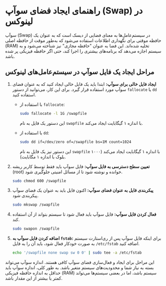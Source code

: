 
# راهنمای ایجاد فضای سوآپ (Swap) در لینوکس

سوآپ (Swap) در سیستم‌عامل‌ها به معنای فضایی از دیسک است که به عنوان یک حافظه موقتی برای نگهداری اطلاعات استفاده می‌شود که به‌طور موقت از حافظه اصلی (RAM) تخلیه شده‌اند. این فضا به عنوان "حافظه مجازی" نیز شناخته می‌شود و به سیستم اجازه می‌دهد که برنامه‌های بیشتری را اجرا کند، حتی اگر حافظه فیزیکی پر شده باشد.

## مراحل ایجاد یک فایل سوآپ در سیستم‌عامل‌های لینوکس

1. **ایجاد فایل خالی برای سوآپ:**
   ابتدا باید یک فایل خالی ایجاد کنید که به عنوان فضای سوآپ مورد استفاده قرار گیرد. برای این کار، می‌توانید از دستور `fallocate` یا `dd` استفاده کنید.

   - با استفاده از `fallocate`:
     ```bash
     sudo fallocate -l 1G /swapfile
     ```
     این دستور یک فایل به نام `swapfile` با اندازه ۱ گیگابایت ایجاد می‌کند.

   - با استفاده از `dd`:
     ```bash
     sudo dd if=/dev/zero of=/swapfile bs=1M count=1024
     ```
     این دستور نیز یک فایل به نام `swapfile` با اندازه ۱ گیگابایت ایجاد می‌کند (۱۰۰۰ بلوک با اندازه ۱ مگابایت).

2. **تعیین سطح دسترسی به فایل سوآپ:**
   فایل سوآپ باید فقط توسط کاربر ریشه (root) خوانده و نوشته شود تا از مسائل امنیتی جلوگیری شود.

   ```bash
   sudo chmod 600 /swapfile
   ```

3. **پیکربندی فایل به عنوان فضای سوآپ:**
   اکنون فایل باید به عنوان یک فضای سوآپ پیکربندی شود.

   ```bash
   sudo mkswap /swapfile
   ```

4. **فعال کردن فایل سوآپ:**
   فایل سوآپ باید فعال شود تا سیستم بتواند از آن استفاده کند.

   ```bash
   sudo swapon /swapfile
   ```

5. **اضافه کردن فایل سوآپ به `fstab`:**
   برای اینکه فایل سوآپ پس از ری‌استارت سیستم به صورت خودکار فعال شود، باید آن را به فایل `/etc/fstab` اضافه کنید.

   ```bash
   echo '/swapfile none swap sw 0 0' | sudo tee -a /etc/fstab
   ```

این مراحل برای ایجاد و فعال‌سازی فضای سوآپ کافی هستند. اندازه سوآپ می‌تواند بسته به نیاز شما و محدودیت‌های سیستم متغیر باشد. به طور کلی، اندازه سوآپ باید حداقل به اندازه حافظه فیزیکی (RAM) سیستم باشد، اما در بعضی سیستم‌ها می‌تواند کمتر یا بیشتر از این مقدار باشد.
